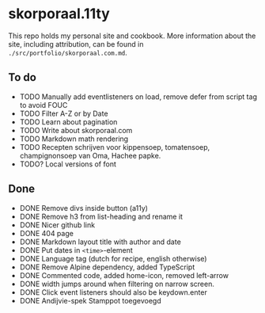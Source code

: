 # skorporaal.11ty

This repo holds my personal site and cookbook. More information about the site, including attribution, can be found in `./src/portfolio/skorporaal.com.md`.

## To do

- TODO Manually add eventlisteners on load, remove defer from script tag to avoid FOUC
- TODO Filter A-Z or by Date
- TODO Learn about pagination
- TODO Write about skorporaal.com
- TODO Markdown math rendering
- TODO Recepten schrijven voor kippensoep, tomatensoep, champignonsoep van Oma, Hachee papke.
- TODO? Local versions of font

## Done

- DONE Remove divs inside button (a11y)
- DONE Remove h3 from list-heading and rename it
- DONE Nicer github link
- DONE 404 page
- DONE Markdown layout title with author and date
- DONE Put dates in `<time>`-element
- DONE Language tag (dutch for recipe, english otherwise)
- DONE Remove Alpine dependency, added TypeScript
- DONE Commented code, added home-icon, removed left-arrow
- DONE width jumps around when filtering on narrow screen.
- DONE Click event listeners should also be keydown.enter
- DONE Andijvie-spek Stamppot toegevoegd
